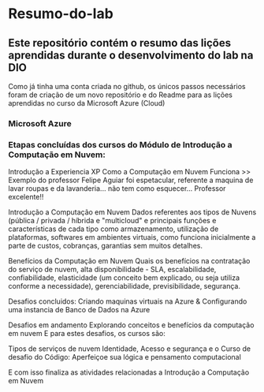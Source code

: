 # Resumo-do-lab

## Este repositório contém o resumo das lições aprendidas durante o desenvolvimento do lab na DIO

Como já tinha  uma conta criada no github, os únicos passos necessários foram de criação de um novo repositório e do Readme para as lições aprendidas no curso da Microsoft Azure (Cloud)
### Microsoft Azure
### Etapas concluídas dos cursos do Módulo de Introdução a Computação em Nuvem:
Introdução a Experiencia XP
Como a Computação em Nuvem Funciona >> 
Exemplo do professor Felipe Aguiar foi espetacular, referente a maquina de lavar roupas e da lavanderia... não tem como esquecer... Professor excelente!!

Introdução a Computação em Nuvem
Dados referentes aos tipos de Nuvens (pública / privada / híbrida e "multicloud" e principais funções e características de cada tipo como armazenamento, utilização de plataformas, softwares em ambientes virtuais, como funciona inicialmente a parte de custos, cobranças, garantias sem muitos detalhes.

Benefícios da Computação em Nuvem
Quais os benefícios na contratação do serviço de nuvem, alta disponibilidade - SLA, escalabilidade, confiabilidade, elasticidade (um conceito bem explicado, ou seja utiliza conforme a necessidade), gerenciabilidade, previsibilidade, segurança. 

Desafios concluidos:
Criando maquinas virtuais na Azure & Configurando uma instancia de Banco de Dados na Azure 

Desafios em andamento
Explorando conceitos e benefícios da computação em nuvem
E para estes desafios, os cursos são:

Tipos de serviços de nuvem
Identidade, Acesso e segurança
e o Curso de desafio do Código: Aperfeiçoe sua lógica e pensamento computacional

E com isso finaliza as atividades relacionadas a Introdução a Computação em Nuvem
